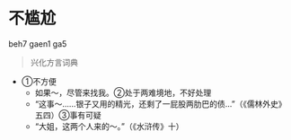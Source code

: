 # 不尴尬
beh7 gaen1 ga5
> 兴化方言词典
- ①不方便
  - 如果～，尽管来找我。②处于两难境地，不好处理
  - “这事～……银子又用的精光，还剩了一屁股两肋巴的债…”（《儒林外史》五四）③事有可疑
  - “大姐，这两个人来的～。”（《水浒传》十）
